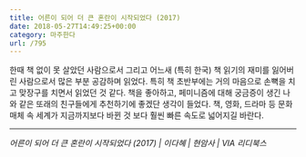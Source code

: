 ```yaml
---
title: 어른이 되어 더 큰 혼란이 시작되었다 (2017)
date: 2018-05-27T14:49:25+00:00
category: 마주한다
url: /795
---
```


한때 책 없이 못 살았던 사람으로서 그리고 어느새 (특히 한국) 책 읽기의 재미를 잃어버린 사람으로서 많은 부분 공감하며 읽었다. 특히 책 초반부에는 거의 마음으로 손뼉을 치고 맞장구를 치면서 읽었던 것 같다. 책을 좋아하고, 페미니즘에 대해 궁금증이 생긴 나와 같은 또래의 친구들에게 추천하기에 좋겠단 생각이 들었다. 책, 영화, 드라마 등 문화 매체 속 세계가 지금까지보다 바뀐 것 보다 훨씬 빠른 속도로 넓어지길 바란다.

---

_어른이 되어 더 큰 혼란이 시작되었다 (2017) | 이다혜 | 현암사 | VIA 리디북스_
